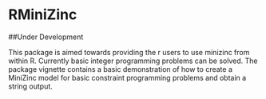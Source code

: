 # RMiniZinc

##Under Development

This package is aimed towards providing the r users to use minizinc from within R. Currently basic integer programming problems can be solved. The package vignette contains a basic demonstration of how to create a MiniZinc model for basic constraint programming problems and obtain a string output.





